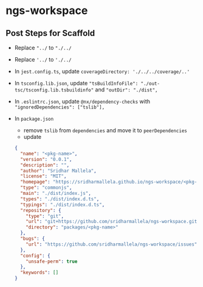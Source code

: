 # ngs-workspace

## Post Steps for Scaffold

- Replace `"../` to `"./../`
- Replace `'../` to `'./../`
- In `jest.config.ts`, update `coverageDirectory: './../../coverage/..'`
- In `tsconfig.lib.json`, update `"tsBuildInfoFile": "./out-tsc/tsconfig.lib.tsbuildinfo"` and `"outDir": "./dist",`
- In `.eslintrc.json`, update `@nx/dependency-checks` with `"ignoredDependencies": ["tslib"],`
- In `package.json`

  - remove `tslib` from `dependencies` and move it to `peerDependencies`
  - update

  ```json
  {
    "name": "<pkg-name>",
    "version": "0.0.1",
    "description": "",
    "author": "Sridhar Mallela",
    "license": "MIT",
    "homepage": "https://sridharmallela.github.io/ngs-workspace/<pkg-name>/",
    "type": "commonjs",
    "main": "./dist/index.js",
    "types": "./dist/index.d.ts",
    "typings": "./dist/index.d.ts",
    "repository": {
      "type": "git",
      "url": "git+https://github.com/sridharmallela/ngs-workspace.git",
      "directory": "packages/<pkg-name>"
    },
    "bugs": {
      "url": "https://github.com/sridharmallela/ngs-workspace/issues"
    },
    "config": {
      "unsafe-perm": true
    },
    "keywords": []
  }
  ```

